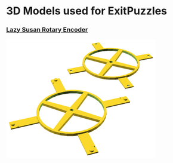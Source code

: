 # 3D Models used for ExitPuzzles

### [Lazy Susan Rotary Encoder](./lazy-susan-rotary-encoder/lazy-susan-rotary-encoder.v1.scad)

![](./lazy-susan-rotary-encoder/rendered.png "Lazy Susan Rotary Encoder" )

